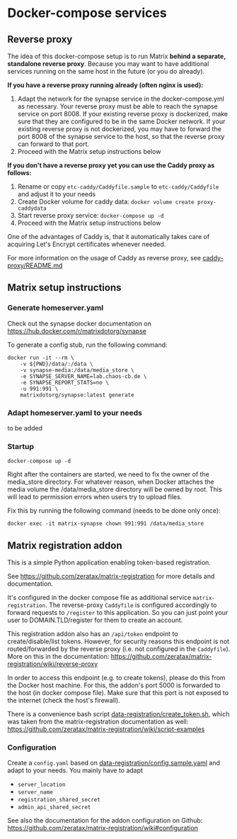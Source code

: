 # Docker-compose services

## Reverse proxy

The idea of this docker-compose setup is to run Matrix **behind a separate, standalone reverse proxy**. Because you may want to have additional services running on the same host in the future (or you do already). 

**If you have a reverse proxy running already (often nginx is used):**

1. Adapt the network for the synapse service in the docker-compose.yml as necessary. Your reverse proxy must be able to reach the synapse service on port 8008. If your existing reverse proxy is dockerized, make sure that they are configured to be in the same Docker network. If your existing reverse proxy is not dockerized, you may have to forward the port 8008 of the synapse service to the host, so that the reverse proxy can forward to that port.
2. Proceed with the Matrix setup instructions below

**If you don't have a reverse proxy yet you can use the Caddy proxy as follows:**

1. Rename or copy `etc-caddy/Caddyfile.sample` to `etc-caddy/Caddyfile` and adjust it to your needs
2. Create Docker volume for caddy data: `docker volume create proxy-caddydata`
3. Start reverse proxy service: `docker-compose up -d`
4. Proceed with the Matrix setup instructions below

One of the advantages of Caddy is, that it automatically takes care of acquiring Let's Encrypt certificates whenever needed.

For more information on the usage of Caddy as reverse proxy, see [caddy-proxy/README.md](caddy-proxy/README.md)


## Matrix setup instructions

### Generate homeserver.yaml

Check out the synapse docker documentation on https://hub.docker.com/r/matrixdotorg/synapse

To generate a config stub, run the following command:

```
docker run -it --rm \
    -v ${PWD}/data/:/data \
    -v synapse-media:/data/media_store \
    -e SYNAPSE_SERVER_NAME=lab.chaos-cb.de \
    -e SYNAPSE_REPORT_STATS=no \
    -u 991:991 \
    matrixdotorg/synapse:latest generate
```

### Adapt homeserver.yaml to your needs

to be added


### Startup

```
docker-compose up -d
```

Right after the containers are started, we need to fix the owner of the media_store directory. For whatever reason, when Docker attaches the media volume the /data/media_store directory will be owned by root. This will lead to permission errors when users try to upload files.

Fix this by running the following command (needs to be done only once):

```
docker exec -it matrix-synapse chown 991:991 /data/media_store
```

## Matrix registration addon

This is a simple Python application enabling token-based registration.

See https://github.com/zeratax/matrix-registration for more details and documentation.

It's configured in the docker compose file as additional service `matrix-registration`. The reverse-proxy `Caddyfile` is configured accordingly to forward requests to `/register` to this application. So you can just point your user to DOMAIN.TLD/register for them to create an account.

This registration addon also has an `/api/token` endpoint to create/disable/list tokens. However, for security reasons this endpoint is not routed/forwarded by the reverse proxy (i.e. not configured in the `Caddyfile`). More on this in the documentation: https://github.com/zeratax/matrix-registration/wiki/reverse-proxy

In order to access this endpoint (e.g. to create tokens), please do this from the Docker host machine. For this, the addon's port 5000 is forwarded to the host (in docker compose file). Make sure that this port is not exposed to the internet (check the host's firewall).

There is a convenience bash script [data-registration/create_token.sh](data-registration/create_token.sh), which was taken from the matrix-registration documentation as well: https://github.com/zeratax/matrix-registration/wiki/script-examples

### Configuration

Create a `config.yaml` based on [data-registration/config.sample.yaml](data-registration/config.sample.yaml) and adapt to your needs. You mainly have to adapt

- `server_location`
- `server_name`
- `registration_shared_secret`
- `admin_api_shared_secret`

See also the documentation for the addon configuration on Github: https://github.com/zeratax/matrix-registration/wiki#configuration

